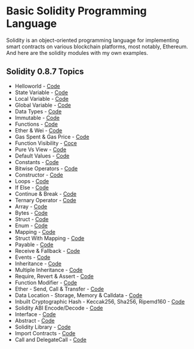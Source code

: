 # Basic Solidity Programming Language
Solidity is an object-oriented programming language for implementing smart contracts on various blockchain platforms, most notably, Ethereum. And here are the solidity modules with my own examples.

## Solidity 0.8.7 Topics
- Helloworld - [Code](https://github.com/basant-karki/solidity-programming-language/blob/main/solidity-0.8.7/helloworld.sol)
- State Variable - [Code](https://github.com/basant0x01/solidity-programming-language/blob/main/solidity-0.8.7/state_variable.sol)
- Local Variable - [Code](https://github.com/basant0x01/solidity-programming-language/blob/main/solidity-0.8.7/local_variables.sol)
- Global Variable - [Code](https://github.com/basant0x01/solidity-programming-language/blob/main/solidity-0.8.7/global_variables.sol)
- Data Types - [Code](https://github.com/basant0x01/solidity-programming-language/blob/main/solidity-0.8.7/data_types.sol)
- Immutable - [Code](https://github.com/basant0x01/solidity-programming-language/blob/main/solidity-0.8.7/immutable.sol)
- Functions - [Code](https://github.com/basant0x01/solidity-programming-language/blob/main/solidity-0.8.7/function.sol)
- Ether & Wei - [Code](https://github.com/basant0x01/solidity-programming-language/blob/main/solidity-0.8.7/ether_and_wei.sol)
- Gas Spent & Gas Price - [Code](https://github.com/basant0x01/solidity-programming-language/blob/main/solidity-0.8.7/gasSpend_and_gasPrice.sol)
- Function Visibility - [Coce](https://github.com/basant0x01/solidity-programming-language/blob/main/solidity-0.8.7/function_visibility.sol#L31)
- Pure Vs View - [Code](https://github.com/basant0x01/solidity-programming-language/blob/main/solidity-0.8.7/pure_vs_view.sol)
- Default Values - [Code](https://github.com/basant0x01/solidity-programming-language/blob/main/solidity-0.8.7/data_types.sol)
- Constants - [Code](https://github.com/basant0x01/solidity-programming-language/blob/main/solidity-0.8.7/constant.sol)
- Bitwise Operators - [Code](https://github.com/basant0x01/basic-solidity-programming-language/blob/main/solidity-0.8.7/bitwise_operator.sol)
- Constructor - [Code](https://github.com/basant0x01/basic-solidity-programming-language/blob/main/solidity-0.8.7/constructor.sol)
- Loops - [Code](https://github.com/basant0x01/basic-solidity-programming-language/blob/main/solidity-0.8.7/loops.sol)
- If Else - [Code](https://github.com/basant0x01/basic-solidity-programming-language/blob/main/solidity-0.8.7/if_else.sol)
- Continue & Break - [Code](https://github.com/basant0x01/basic-solidity-programming-language/blob/main/solidity-0.8.7/continue_and_break.sol)
- Ternary Operator - [Code](https://github.com/basant0x01/basic-solidity-programming-language/blob/main/solidity-0.8.7/ternary_operator.sol)
- Array - [Code](https://github.com/basant0x01/basic-solidity-programming-language/blob/main/solidity-0.8.7/array.sol)
- Bytes - [Code](https://github.com/basant0x01/basic-solidity-programming-language/blob/main/solidity-0.8.7/bytes.sol)
- Struct - [Code](https://github.com/basant0x01/basic-solidity-programming-language/blob/main/solidity-0.8.7/struct.sol)
- Enum - [Code](https://github.com/basant0x01/basic-solidity-programming-language/blob/main/solidity-0.8.7/enum.sol)
- Mapping - [Code](https://github.com/basant0x01/basic-solidity-programming-language/blob/main/solidity-0.8.7/mapping.sol)
- Struct With Mapping - [Code](https://github.com/basant0x01/basic-solidity-programming-language/blob/main/solidity-0.8.7/struct_with_mapping.sol)
- Payable - [Code](https://github.com/basant0x01/basic-solidity-programming-language/blob/main/solidity-0.8.7/payable.sol)
- Receive & Fallback - [Code](https://github.com/basant0x01/basic-solidity-programming-language/blob/main/solidity-0.8.7/receive_and_fallback.sol)
- Events - [Code](https://github.com/basant0x01/basic-solidity-programming-language/blob/main/solidity-0.8.7/event.sol)
- Inheritance - [Code](https://github.com/basant0x01/basic-solidity-programming-language/blob/main/solidity-0.8.7/inheritance.sol)
- Multiple Inheritance - [Code](https://github.com/basant0x01/basic-solidity-programming-language/blob/main/solidity-0.8.7/multiple_inheritance.md)
- Require, Revert & Assert - [Code](https://github.com/basant0x01/basic-solidity-programming-language/blob/main/solidity-0.8.7/require_revert_and_assert.sol)
- Function Modifier - [Code](https://github.com/basant0x01/basic-solidity-programming-language/blob/main/solidity-0.8.7/function_modifier.sol)
- Ether - Send, Call & Transfer - [Code](https://github.com/basant0x01/basic-solidity-programming-language/blob/main/solidity-0.8.7/ether-transfer_send_and_call.sol)
- Data Location - Storage, Memory & Calldata - [Code](https://github.com/basant0x01/basic-solidity-concepts/blob/main/solidity-0.8.7/data_locations.sol)
- Inbuilt Cryptographic Hash - Keccak256, Sha256, Ripemd160 - [Code](https://github.com/basant0x01/basic-solidity-concepts/blob/main/solidity-0.8.7/cryptographic_hashes.sol)
- Solidity ABI Encode/Decode - [Code](https://github.com/basant0x01/basic-solidity-concepts/blob/main/solidity-0.8.7/abiEncodeDecode.sol)
- Interface - [Code](https://github.com/basant0x01/basic-solidity-concepts/blob/main/solidity-0.8.7/interface.sol)
- Abstract - [Code](https://github.com/basant0x01/basic-solidity-concepts/blob/main/solidity-0.8.7/abstract_contract.sol)
- Solidity Library - [Code](https://github.com/basant0x01/basic-solidity-concepts/blob/main/solidity-0.8.7/library.sol)
- Import Contracts - [Code](https://github.com/basant0x01/basic-solidity-concepts/blob/main/solidity-0.8.7/import.sol)
- Call and DelegateCall - [Code](https://github.com/basant0x01/basic-solidity-concepts/blob/main/solidity-0.8.7/call_and_delegateCall.sol)
